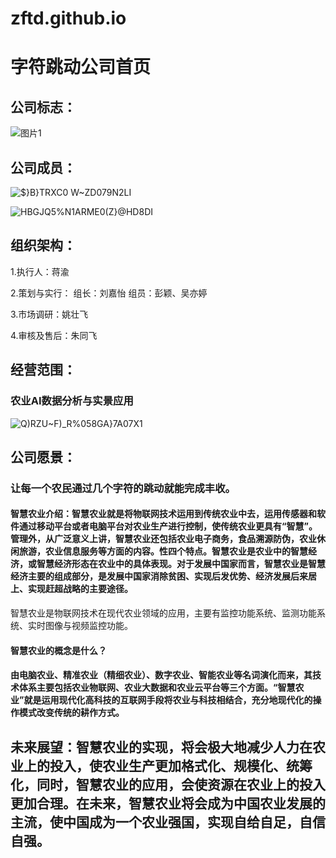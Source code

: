
# zftd.github.io 
# 字符跳动公司首页

## 公司标志：






![图片1](https://user-images.githubusercontent.com/80244129/111142489-b6f9bd00-85bf-11eb-9a0f-e66fc26d596a.png)

## 公司成员：



![$}B}TRXC0 W~Z`D`079N2LI](https://user-images.githubusercontent.com/80244129/111158213-bcacce00-85d2-11eb-9142-3e2d6c6a5051.png)

![HBGJQ5%N1ARME0(Z}@HD8DI](https://user-images.githubusercontent.com/80244129/111143380-b281d400-85c0-11eb-80e7-f9a122ba82da.png)

## 组织架构：

1.执行人：蒋渝

2.策划与实行：
组长：刘嘉怡
组员：彭颖、吴亦婷

3.市场调研：姚壮飞

4.审核及售后：朱同飞


## 经营范围：
### 农业AI数据分析与实景应用




![Q)RZU~F)_R%058GA}7A07X1](https://user-images.githubusercontent.com/80244129/111159075-aa7f5f80-85d3-11eb-853b-741630bfbce7.png)




## 公司愿景：
### 让每一个农民通过几个字符的跳动就能完成丰收。





#### 智慧农业介绍：智慧农业就是将物联网技术运用到传统农业中去，运用传感器和软件通过移动平台或者电脑平台对农业生产进行控制，使传统农业更具有“智慧”。管理外，从广泛意义上讲，智慧农业还包括农业电子商务，食品溯源防伪，农业休闲旅游，农业信息服务等方面的内容。性四个特点。智慧农业是农业中的智慧经济，或智慧经济形态在农业中的具体表现。对于发展中国家而言，智慧农业是智慧经济主要的组成部分，是发展中国家消除贫困、实现后发优势、经济发展后来居上、实现赶超战略的主要途径。
智慧农业是物联网技术在现代农业领域的应用，主要有监控功能系统、监测功能系统、实时图像与视频监控功能。

#### 智慧农业的概念是什么？

#### 由电脑农业、精准农业（精细农业）、数字农业、智能农业等名词演化而来，其技术体系主要包括农业物联网、农业大数据和农业云平台等三个方面。“智慧农业”就是运用现代化高科技的互联网手段将农业与科技相结合，充分地现代化的操作模式改变传统的耕作方式。

## 未来展望：智慧农业的实现，将会极大地减少人力在农业上的投入，使农业生产更加格式化、规模化、统筹化，同时，智慧农业的应用，会使资源在农业上的投入更加合理。在未来，智慧农业将会成为中国农业发展的主流，使中国成为一个农业强国，实现自给自足，自信自强。
              
